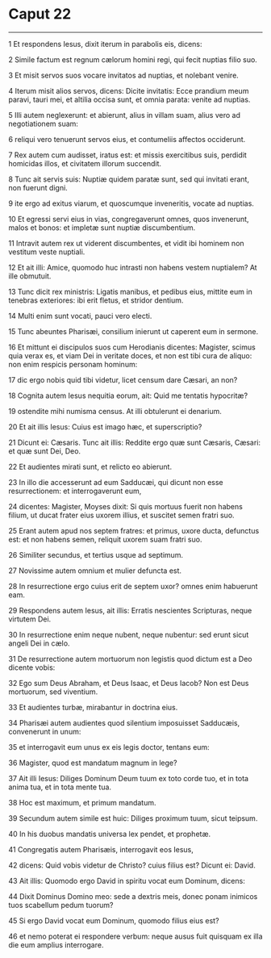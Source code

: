 # Caput 22

***

1 Et respondens Iesus, dixit iterum in parabolis eis, dicens:

2 Simile factum est regnum cælorum homini regi, qui fecit nuptias filio suo.

3 Et misit servos suos vocare invitatos ad nuptias, et nolebant venire.

4 Iterum misit alios servos, dicens: Dicite invitatis: Ecce prandium meum paravi, tauri mei, et altilia occisa sunt, et omnia parata: venite ad nuptias.

5 Illi autem neglexerunt: et abierunt, alius in villam suam, alius vero ad negotiationem suam:

6 reliqui vero tenuerunt servos eius, et contumeliis affectos occiderunt.

7 Rex autem cum audisset, iratus est: et missis exercitibus suis, perdidit homicidas illos, et civitatem illorum succendit.

8 Tunc ait servis suis: Nuptiæ quidem paratæ sunt, sed qui invitati erant, non fuerunt digni.

9 ite ergo ad exitus viarum, et quoscumque inveneritis, vocate ad nuptias.

10 Et egressi servi eius in vias, congregaverunt omnes, quos invenerunt, malos et bonos: et impletæ sunt nuptiæ discumbentium.

11 Intravit autem rex ut viderent discumbentes, et vidit ibi hominem non vestitum veste nuptiali.

12 Et ait illi: Amice, quomodo huc intrasti non habens vestem nuptialem? At ille obmutuit.

13 Tunc dicit rex ministris: Ligatis manibus, et pedibus eius, mittite eum in tenebras exteriores: ibi erit fletus, et stridor dentium.

14 Multi enim sunt vocati, pauci vero electi.

15 Tunc abeuntes Pharisæi, consilium inierunt ut caperent eum in sermone.

16 Et mittunt ei discipulos suos cum Herodianis dicentes: Magister, scimus quia verax es, et viam Dei in veritate doces, et non est tibi cura de aliquo: non enim respicis personam hominum:

17 dic ergo nobis quid tibi videtur, licet censum dare Cæsari, an non?

18 Cognita autem Iesus nequitia eorum, ait: Quid me tentatis hypocritæ?

19 ostendite mihi numisma census. At illi obtulerunt ei denarium.

20 Et ait illis Iesus: Cuius est imago hæc, et superscriptio?

21 Dicunt ei: Cæsaris. Tunc ait illis: Reddite ergo quæ sunt Cæsaris, Cæsari: et quæ sunt Dei, Deo.

22 Et audientes mirati sunt, et relicto eo abierunt.

23 In illo die accesserunt ad eum Sadducæi, qui dicunt non esse resurrectionem: et interrogaverunt eum,

24 dicentes: Magister, Moyses dixit: Si quis mortuus fuerit non habens filium, ut ducat frater eius uxorem illius, et suscitet semen fratri suo.

25 Erant autem apud nos septem fratres: et primus, uxore ducta, defunctus est: et non habens semen, reliquit uxorem suam fratri suo.

26 Similiter secundus, et tertius usque ad septimum.

27 Novissime autem omnium et mulier defuncta est.

28 In resurrectione ergo cuius erit de septem uxor? omnes enim habuerunt eam.

29 Respondens autem Iesus, ait illis: Erratis nescientes Scripturas, neque virtutem Dei.

30 In resurrectione enim neque nubent, neque nubentur: sed erunt sicut angeli Dei in cælo.

31 De resurrectione autem mortuorum non legistis quod dictum est a Deo dicente vobis:

32 Ego sum Deus Abraham, et Deus Isaac, et Deus Iacob? Non est Deus mortuorum, sed viventium.

33 Et audientes turbæ, mirabantur in doctrina eius.

34 Pharisæi autem audientes quod silentium imposuisset Sadducæis, convenerunt in unum:

35 et interrogavit eum unus ex eis legis doctor, tentans eum:

36 Magister, quod est mandatum magnum in lege?

37 Ait illi Iesus: Diliges Dominum Deum tuum ex toto corde tuo, et in tota anima tua, et in tota mente tua.

38 Hoc est maximum, et primum mandatum.

39 Secundum autem simile est huic: Diliges proximum tuum, sicut teipsum.

40 In his duobus mandatis universa lex pendet, et prophetæ.

41 Congregatis autem Pharisæis, interrogavit eos Iesus,

42 dicens: Quid vobis videtur de Christo? cuius filius est? Dicunt ei: David.

43 Ait illis: Quomodo ergo David in spiritu vocat eum Dominum, dicens:

44 Dixit Dominus Domino meo: sede a dextris meis, donec ponam inimicos tuos scabellum pedum tuorum?

45 Si ergo David vocat eum Dominum, quomodo filius eius est?

46 et nemo poterat ei respondere verbum: neque ausus fuit quisquam ex illa die eum amplius interrogare.

